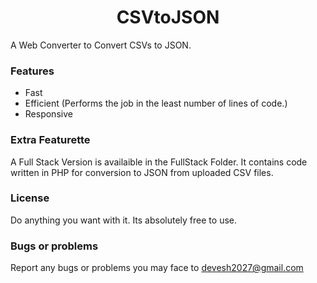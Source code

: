 <link href="https://fonts.googleapis.com/css?family=Montserrat" rel="stylesheet">
<link rel="stylesheet" type="text/css" href="styles/style.css">
<link rel="stylesheet" type="text/css" href="styles/smallscreen.css" media="screen and (max-width: 900px)">
<link rel="stylesheet" type="text/css" href="styles/ultrasmall.css" media="screen and (max-width: 600px)">
 
# <div align='center'>CSVtoJSON</div>
A Web Converter to Convert CSVs to JSON.

### Features

<ul>
  <li>Fast</li>
  <li>Efficient (Performs the job in the least number of lines of code.)</li>
  <li>Responsive</li>
</ul>

### Extra Featurette

A Full Stack Version is availaible in the FullStack Folder. It contains code written in PHP for conversion to JSON from uploaded CSV files.

### License

Do anything you want with it. Its absolutely free to use.

### Bugs or problems

Report any bugs or problems you may face to devesh2027@gmail.com
